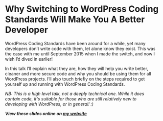 # Why Switching to WordPress Coding Standards Will Make You A Better Developer

WordPress Coding Standards have been around for a while, yet many developers don’t write code with them, let alone know they exist. This was the case with me until September 2015 when I made the switch, and now I wish I’d dived in earlier! 

In this talk I’ll explain what they are, how they will help you write better, cleaner and more secure code and why you should be using them for all WordPress projects. I’ll also touch briefly on the steps required to get yourself up and running with WordPress Coding Standards.

*NB: This is a high level talk, not a deeply technical one. While it does contain code, it's suitable for those who are still relatively new to developing with WordPress, or in general! :)*

***View these slides online on [my website](https://davetgreen.me/wpcs-talk/)***
